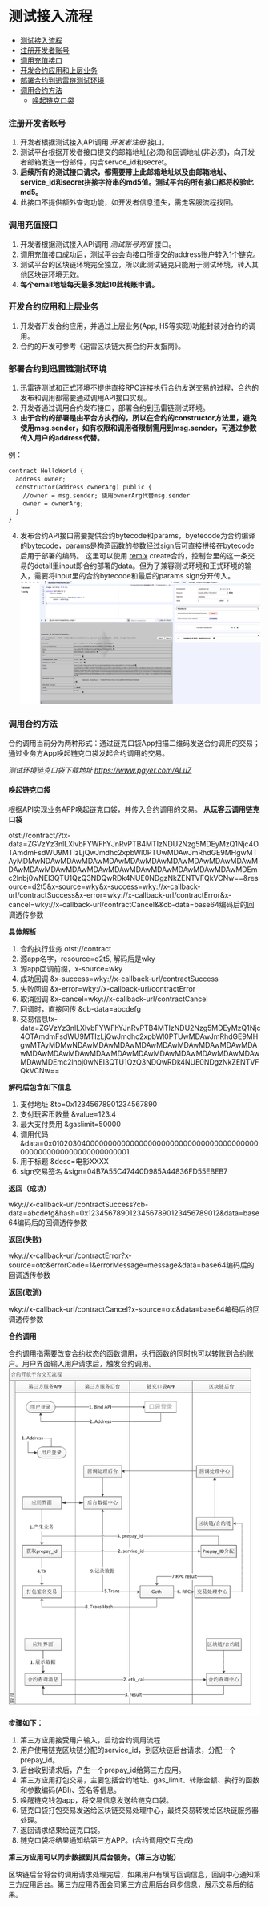 # 测试接入流程

- [测试接入流程](#)
- [注册开发者账号](#)
- [调用充值接口](#)
- [开发合约应用和上层业务](#)
- [部署合约到迅雷链测试环境](#)
- [调用合约方法](#)
  - [唤起链克口袋](#)

### 注册开发者账号

1. 开发者根据测试接入API调用 *开发者注册* 接口。
2. 测试平台根据开发者接口提交的邮箱地址(必须)和回调地址(非必须)，向开发者邮箱发送一份邮件，内含servce_id和secret。
3. **后续所有的测试接口请求，都需要带上此邮箱地址以及由邮箱地址、service_id和secret拼接字符串的md5值。测试平台的所有接口都将校验此md5。**
4. 此接口不提供额外查询功能，如开发者信息遗失，需走客服流程找回。

### 调用充值接口

1. 开发者根据测试接入API调用 *测试账号充值* 接口。
2. 调用充值接口成功后，测试平台会向接口所提交的address账户转入1个链克。
3. 测试平台的区块链环境完全独立，所以此测试链克只能用于测试环境，转入其他区块链环境无效。
4. **每个email地址每天最多发起10此转账申请。**

### 开发合约应用和上层业务

1. 开发者开发合约应用，并通过上层业务(App, H5等实现)功能封装对合约的调用。
2. 合约的开发可参考《迅雷区块链大赛合约开发指南》。

### 部署合约到迅雷链测试环境

1. 迅雷链测试和正式环境不提供直接RPC连接执行合约发送交易的过程，合约的发布和调用都需要通过调用API接口实现。
2. 开发者通过调用合约发布接口，部署合约到迅雷链测试环境。
3. **由于合约的部署是由平台方执行的，所以在合约的constructor方法里，避免使用msg.sender，如有权限和调用者限制需用到msg.sender，可通过参数传入用户的address代替。**

例：
```
contract HelloWorld {
  address owner;
  constructor(address ownerArg) public {
    //owner = msg.sender; 使用ownerArg代替msg.sender
    owner = ownerArg;
  }
}
```
4. 发布合约API接口需要提供合约bytecode和params，byetecode为合约编译的bytecode，params是构造函数的参数经过sign后可直接拼接在bytecode后用于部署的编码。
这里可以使用 [remix](http://remix.ethereum.org/#optimize=false&version=soljson-v0.4.23+commit.124ca40d.js) create合约，控制台里的这一条交易的detail里input即合约部署的data。但为了兼容测试环境和正式环境的输入，需要将input里的合约bytecode和最后的params sign分开传入。
![constructor](./img/constructor.png)

### 调用合约方法

合约调用当前分为两种形式：通过链克口袋App扫描二维码发送合约调用的交易；通过业务方App唤起链克口袋发起合约调用的交易。

*测试环境链克口袋下载地址 https://www.pgyer.com/ALuZ*

#### 唤起链克口袋
根据API实现业务APP唤起链克口袋，并传入合约调用的交易。
**从玩客云调用链克口袋**

otst://contract/?tx-data=ZGVzYz3nlLXlvbFYWFhYJnRvPTB4MTIzNDU2Nzg5MDEyMzQ1Njc4OTAmdmFsdWU9MTIzLjQwJmdhc2xpbWl0PTUwMDAwJmRhdGE9MHgwMTAyMDMwNDAwMDAwMDAwMDAwMDAwMDAwMDAwMDAwMDAwMDAwMDAwMDAwMDAwMDAwMDAwMDAwMDAwMDAwMDAwMDAwMDAwMDEmc2lnbj0wNEI3QTU1QzQ3NDQwRDk4NUE0NDgzNkZENTVFQkVCNw==&resource=d2t5&x-source=wky&x-success=wky://x-callback-url/contractSuccess&x-error=wky://x-callback-url/contractError&x-cancel=wky://x-callback-url/contractCancel&&cb-data=base64编码后的回调透传参数

**具体解析**
1. 合约执行业务 otst://contract
1. 源app名字，resource=d2t5, 解码后是wky
2. 源app回调前缀，x-source=wky
3. 成功回调 &x-success=wky://x-callback-url/contractSuccess
4. 失败回调 &x-error=wky://x-callback-url/contractError
5. 取消回调 &x-cancel=wky://x-callback-url/contractCancel
6. 回调时，直接回传 &cb-data=abcdefg
8. 交易信息tx-data=ZGVzYz3nlLXlvbFYWFhYJnRvPTB4MTIzNDU2Nzg5MDEyMzQ1Njc4OTAmdmFsdWU9MTIzLjQwJmdhc2xpbWl0PTUwMDAwJmRhdGE9MHgwMTAyMDMwNDAwMDAwMDAwMDAwMDAwMDAwMDAwMDAwMDAwMDAwMDAwMDAwMDAwMDAwMDAwMDAwMDAwMDAwMDAwMDAwMDAwMDEmc2lnbj0wNEI3QTU1QzQ3NDQwRDk4NUE0NDgzNkZENTVFQkVCNw==

**解码后包含如下信息**

1. 支付地址 &to=0x12345678901234567890
2. 支付玩客币数量 &value=123.4
3. 最大支付费用 &gaslimit=50000
4. 调用代码 &data=0x010203040000000000000000000000000000000000000000000000000000000000000001
5. 用于标题 &desc=电影XXXX
6. sign交易签名 &sign=04B7A55C47440D985A44836FD55EBEB7

**返回（成功）**

wky://x-callback-url/contractSuccess?cb-data=abcdefg&hash=0x12345678901234567890123456789012&data=base64编码后的回调透传参数

**返回(失败)**

wky://x-callback-url/contractError?x-source=otc&errorCode=1&errorMessage=message&data=base64编码后的回调透传参数

**返回(取消)**

wky://x-callback-url/contractCancel?x-source=otc&data=base64编码后的回调透传参数

**合约调用**

合约调用指需要改变合约状态的函数调用，执行函数的同时也可以转账到合约账户。用户界面输入用户请求后，触发合约调用。
![contract_interactive](./img/contract_interactive.png)
**步骤如下：**

1. 第三方应用接受用户输入，启动合约调用流程
2. 用户使用链克区块链分配的service_id，到区块链后台请求，分配一个prepay_id。
3. 后台收到请求后，产生一个prepay_id给第三方应用。
4. 第三方应用打包交易，主要包括合约地址、gas_limit、转账金额、执行的函数和参数编码(ABI)、签名等信息。
5. 唤醒链克钱包app，将交易信息发送给链克口袋。
6. 链克口袋打包交易发送给区块链交易处理中心，最终交易转发给区块链服务器处理。
7. 返回请求结果给链克口袋。
8. 链克口袋将结果通知给第三方APP。(合约调用交互完成)

**第三方应用可以同步数据到其后台服务。（第三方功能）**

区块链后台将合约调用请求处理完后，如果用户有填写回调信息，回调中心通知第三方应用后台。第三方应用界面会同第三方应用后台同步信息，展示交易后的结果。
